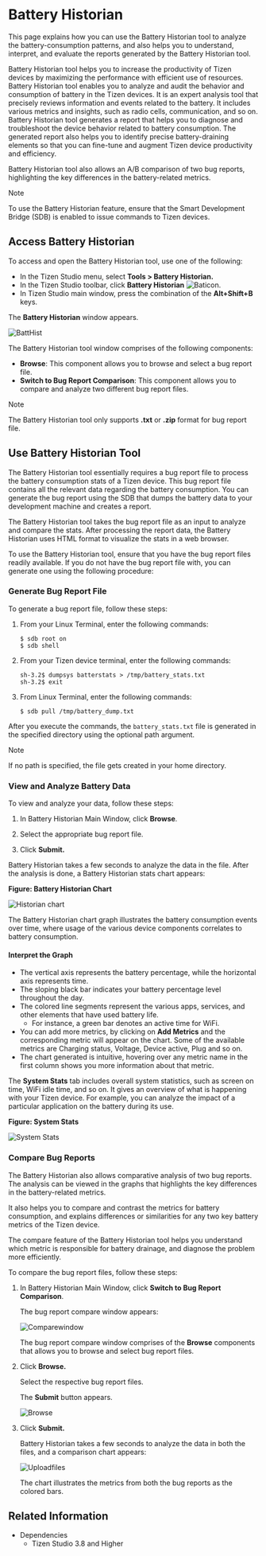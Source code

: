 # Battery Historian

This page explains how you can use the Battery Historian tool to analyze the battery-consumption patterns, and also helps you to understand, interpret, and evaluate the reports generated by the Battery Historian tool.

Battery Historian tool helps you to increase the productivity of Tizen devices by maximizing the performance with efficient use of resources. Battery Historian tool enables you to analyze and audit the behavior and consumption of battery in the Tizen devices. It is an expert analysis tool that precisely reviews information and events related to the battery. It includes various metrics and insights, such as radio cells, communication, and so on. Battery Historian tool generates a report that helps you to diagnose and troubleshoot the device behavior related to battery consumption. The generated report also helps you to identify precise battery-draining elements so that you can fine-tune and augment Tizen device productivity and efficiency.

Battery Historian tool also allows an A/B comparison of two bug reports, highlighting the key differences in the battery-related metrics.

> [!NOTE]
> To use the Battery Historian feature, ensure that the Smart Development Bridge (SDB) is enabled to issue commands to Tizen devices. 

## Access Battery Historian

To access and open the Battery Historian tool, use one of the following:

 - In the Tizen Studio menu, select **Tools \> Battery Historian.**
 - In the Tizen Studio toolbar, click **Battery Historian**  ![Baticon](./media/batt1.png).
 - In Tizen Studio main window, press the combination of the **Alt+Shift+B** keys. 

The **Battery Historian** window appears. 

![BattHist](./media/bug1.png)

The Battery Historian tool window comprises of the following components:

 - **Browse**: This component allows you to browse and select a bug report file.
 - **Switch to Bug Report Comparison**: This component allows you to compare and analyze two different bug report files.

> [!NOTE]
> The Battery Historian tool only supports **.txt** or **.zip** format for bug report file.

## Use Battery Historian Tool

The Battery Historian tool essentially requires a bug report file to process the battery consumption stats of a Tizen device. This bug report file contains all the relevant data regarding the battery consumption. You can generate the bug report using the SDB that dumps the battery data to your development machine and creates a report.

The Battery Historian tool takes the bug report file as an input to analyze and compare the stats. After processing the report data, the Battery Historian uses HTML format to visualize the stats in a web browser.

To use the Battery Historian tool, ensure that you have the bug report files readily available. If you do not have the bug report file with, you can generate one using the following procedure:

### Generate Bug Report File

To generate a bug report file, follow these steps:

1. From your Linux Terminal, enter the following commands:

    ```
    $ sdb root on
    $ sdb shell
    ```

2. From your Tizen device terminal, enter the following commands:

    ```
    sh-3.2$ dumpsys batterstats > /tmp/battery_stats.txt
    sh-3.2$ exit
    ```

3. From Linux Terminal, enter the following commands:

    ```
    $ sdb pull /tmp/battery_dump.txt
    ```

After you execute the commands, the `battery_stats.txt` file is generated in the specified directory using the optional path argument.

> [!NOTE]
> If no path is specified, the file gets created in your home directory.

### View and Analyze Battery Data

To view and analyze your data, follow these steps:

1. In Battery Historian Main Window, click **Browse**.

2. Select the appropriate bug report file.

3. Click **Submit.**

Battery Historian takes a few seconds to analyze the data in the file. After the analysis is done, a Battery Historian stats chart appears:

**Figure: Battery Historian Chart**

![Historian chart](./media/graph1.png)

The Battery Historian chart graph illustrates the battery consumption events over time, where usage of the various device components correlates to battery consumption.

#### Interpret the Graph

 - The vertical axis represents the battery percentage, while the horizontal axis represents time.
 - The sloping black bar indicates your battery percentage level throughout the day.
 - The colored line segments represent the various apps, services, and other elements that have used battery life.
   - For instance, a green bar denotes an active time for WiFi.
 - You can add more metrics, by clicking on **Add Metrics** and the corresponding metric will appear on the chart. Some of the available metrics are  Charging status, Voltage, Device active, Plug and so on.
 - The chart generated is intuitive, hovering over any metric name in the first column shows you more information about that metric.


The **System Stats** tab includes overall system statistics, such as screen on time, WiFi idle time, and so on. It gives an overview of what is happening with your Tizen device. For example, you can analyze the impact of a particular application on the battery during its use.

**Figure: System Stats**

![System Stats](./media/graph2.png)

### Compare Bug Reports 

The Battery Historian also allows comparative analysis of two bug reports. The analysis can be viewed in the graphs that highlights the key differences in the battery-related metrics. 

It also helps you to compare and contrast the metrics for battery consumption, and explains differences or similarities for any two key battery metrics of the Tizen device. 

The compare feature of the Battery Historian tool helps you understand which metric is responsible for battery drainage, and diagnose the problem more efficiently. 

To compare the bug report files, follow these steps:

1. In Battery Historian Main Window, click **Switch to Bug Report Comparison**.

    The bug report compare window appears: 

    ![Comparewindow](./media/compare1.png)

    The bug report compare window comprises of the **Browse** components that allows you to browse and select bug report files. 

2. Click **Browse.**
   
   Select the respective bug report files. 
   
   The **Submit** button appears. 
  
   ![Browse](./media/submit.png)

4. Click **Submit.**

   Battery Historian takes a few seconds to analyze the data in both the files, and a comparison chart appears: 

   ![Uploadfiles](./media/compare2.png)

   The chart illustrates the metrics from both the bug reports as the colored bars.

## Related Information

- Dependencies  
  - Tizen Studio 3.8 and Higher
